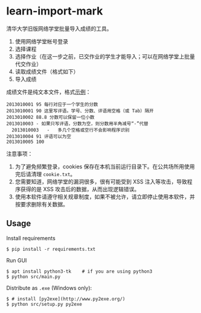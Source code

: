 # learn-import-mark

清华大学旧版网络学堂批量导入成绩的工具。

1. 使用网络学堂帐号登录
2. 选择课程
3. 选择作业（在这一步之前，已交作业的学生才能导入；可以在网络学堂上批量代交作业）
4. 读取成绩文件（格式如下）
5. 导入成绩

成绩文件是纯文本文件，格式[示例](examples/example-0.txt)：

```
2013010001 95 每行对应于一个学生的分数
2013010001 90 这里写评语。学号、分数、评语用空格（或 Tab）隔开
2013010002 88.8 分数可以保留一位小数
2013010003 - 如果只写评语，分数为空，则分数用半角减号“-”代替
  2013010003   -   多几个空格或空行不会影响程序识别
2013010004 91 评语可以为空
2013010005 100
```

注意事项：

1. 为了避免频繁登录，cookies 保存在本机当前运行目录下。在公共场所用使用完后请清理 `cookie.txt`。
2. 您需要知道，网络学堂的漏洞很多，很有可能受到 XSS 注入等攻击，导致程序获得的是 XSS 攻击后的数据，从而出现逻辑错误。
3. 使用本软件请遵守相关规章制度，如果不被允许，请立即停止使用本软件，并按要求删除有关数据。

## Usage

Install requirements

```
$ pip install -r requirements.txt
```

Run GUI

```
$ apt install python3-tk    # if you are using python3
$ python src/main.py
```

Distribute as `.exe` (Windows only):

```
$ # install [py2exe](http://www.py2exe.org/)
$ python src/setup.py py2exe
```
